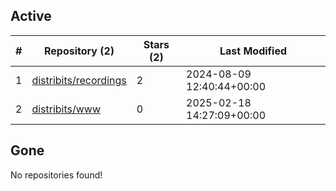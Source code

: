 ## Active
| # | Repository (2) | Stars (2) | Last Modified |
| --- | --- | --- | --- |
| 1 | [distribits/recordings](https://hub.datalad.org/distribits/recordings) | 2 | 2024-08-09 12:40:44+00:00 |
| 2 | [distribits/www](https://hub.datalad.org/distribits/www) | 0 | 2025-02-18 14:27:09+00:00 |

## Gone
No repositories found!
